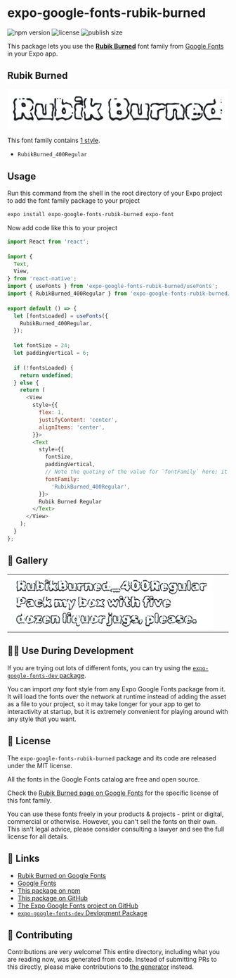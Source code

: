 # expo-google-fonts-rubik-burned

![npm version](https://flat.badgen.net/npm/v/expo-google-fonts-rubik-burned)
![license](https://flat.badgen.net/github/license/expo/google-fonts)
![publish size](https://flat.badgen.net/packagephobia/install/expo-google-fonts-rubik-burned)

This package lets you use the [**Rubik Burned**](https://fonts.google.com/specimen/Rubik+Burned) font family from [Google Fonts](https://fonts.google.com/) in your Expo app.

## Rubik Burned

![Rubik Burned](./font-family.png)

This font family contains [1 style](#-gallery).

- `RubikBurned_400Regular`

## Usage

Run this command from the shell in the root directory of your Expo project to add the font family package to your project
```sh
expo install expo-google-fonts-rubik-burned expo-font
```

Now add code like this to your project
```js
import React from 'react';

import {
  Text,
  View,
} from 'react-native';
import { useFonts } from 'expo-google-fonts-rubik-burned/useFonts';
import { RubikBurned_400Regular } from 'expo-google-fonts-rubik-burned/400Regular';

export default () => {
  let [fontsLoaded] = useFonts({
    RubikBurned_400Regular,
  });

  let fontSize = 24;
  let paddingVertical = 6;

  if (!fontsLoaded) {
    return undefined;
  } else {
    return (
      <View
        style={{
          flex: 1,
          justifyContent: 'center',
          alignItems: 'center',
        }}>
        <Text
          style={{
            fontSize,
            paddingVertical,
            // Note the quoting of the value for `fontFamily` here; it expects a string!
            fontFamily:
              'RubikBurned_400Regular',
          }}>
          Rubik Burned Regular
        </Text>
      </View>
    );
  }
};

```

## 🔡 Gallery


||||
|-|-|-|
|![RubikBurned_400Regular](.//400Regular/RubikBurned_400Regular.ttf.png)||||


## 👩‍💻 Use During Development

If you are trying out lots of different fonts, you can try using the [`expo-google-fonts-dev` package](https://github.com/freeboub/google-fonts/tree/master/font-packages/dev#readme).

You can import *any* font style from any Expo Google Fonts package from it. It will load the fonts
over the network at runtime instead of adding the asset as a file to your project, so it may take longer
for your app to get to interactivity at startup, but it is extremely convenient
for playing around with any style that you want.

## 📖 License

The `expo-google-fonts-rubik-burned` package and its code are released under the MIT license.

All the fonts in the Google Fonts catalog are free and open source.

Check the [Rubik Burned page on Google Fonts](https://fonts.google.com/specimen/Rubik+Burned) for the specific license of this font family.

You can use these fonts freely in your products & projects - print or digital, commercial or otherwise. However, you can't sell the fonts on their own. This isn't legal advice, please consider consulting a lawyer and see the full license for all details.

## 🔗 Links

- [Rubik Burned on Google Fonts](https://fonts.google.com/specimen/Rubik+Burned)
- [Google Fonts](https://fonts.google.com/)
- [This package on npm](https://www.npmjs.com/package/expo-google-fonts-rubik-burned)
- [This package on GitHub](https://github.com/freeboub/google-fonts/tree/master/font-packages/rubik-burned)
- [The Expo Google Fonts project on GitHub](https://github.com/freeboub/google-fonts)
- [`expo-google-fonts-dev` Devlopment Package](https://github.com/freeboub/google-fonts/tree/master/font-packages/dev)

## 🤝 Contributing

Contributions are very welcome! This entire directory, including what you are reading now, was generated from code. Instead of submitting PRs to this directly, please make contributions to [the generator](https://github.com/freeboub/google-fonts/tree/master/packages/generator) instead.
